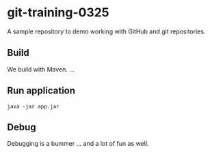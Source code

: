 # git-training-0325

A sample repository to demo working with GitHub and git repositories.

## Build

We build with Maven. ...


## Run application

```
java -jar app.jar
```

## Debug

Debugging is a bummer ... and a lot of fun as well. 

